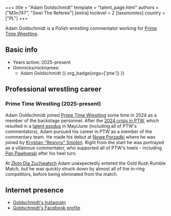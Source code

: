 +++
title = "Adam Goldschmidt"
template = "talent_page.html"
authors = ["M3n747", "Sewi The Referee"]
[extra]
toclevel = 2
[taxonomies]
country = ["PL"]
+++

Adam Goldschmidt is a Polish wrestling commentator working for [Prime Time Wrestling](@/o/ptw.md).

## Basic info 

* Years active: 2025-present
* Gimmicks/nicknames:
  - Adam Goldschmidt {{ org_badge(orgs=['ptw']) }}

## Professional wrestling career

### Prime Time Wrestling (2025-present)

Adam Goldschmidt joined [Prime Time Wrestling](@/o/ptw.md) some time in 2024 as a member of the backstage personnel. After the [2024 crisis in PTW](@/a/ptw-crisis.md), which resulted in a [talent exodus](@/a/ptw-exits.md) in May/June (including all of PTW's commentators), Adam pursued his career in PTW as a member of the commentary team. He made his debut at [Nowe Porządki](@/e/ptw/2025-01-11-ptw-nowe-porzadki.md) where he was joined by [Krystian "Resivny" Smoleń](@/w/resivny.md). Right from the start he was portrayed as a villainous commentator, who supported all of PTW's heels - including [Pan Pawłowski](@/w/pan-pawlowski.md) after his heel turn. 

At [Złoto Dla Zuchwałych](@/e/ptw/2025-06-28-ptw-zloto-dla-zuchwalych.md) Adam unexpectedly entered the Gold Rush Rumble Match, but he was quickly struck down by almost all of the in-ring competitors, before being eliminated from the match. 

## Internet presence

* [Goldschmidt's Instagram](https://www.instagram.com/adamgoldschmidtptw/)
* [Goldschmidt's Facebook profile](https://www.facebook.com/AdamGoldschmidtPTW)
